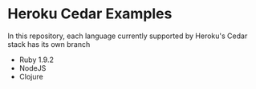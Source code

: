 # Heroku Cedar Examples

In this repository, each language currently supported by Heroku's Cedar stack has its own branch

* Ruby 1.9.2
* NodeJS
* Clojure
